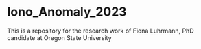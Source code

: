 # Iono_Anomaly_2023
This is a repository for the research work of Fiona Luhrmann, PhD candidate at Oregon State University
